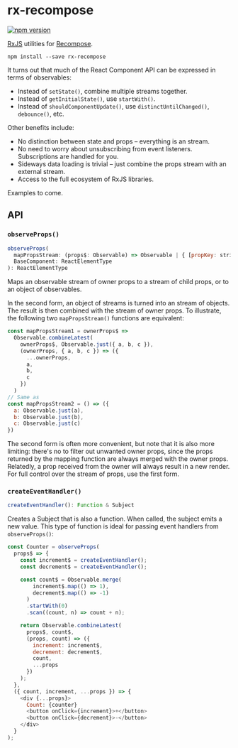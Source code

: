 rx-recompose
============

[![npm version](https://img.shields.io/npm/v/recompose-relay.svg?style=flat-square)](https://www.npmjs.com/package/rx-recompose)

[RxJS](https://github.com/ReactiveX/RxJS) utilities for [Recompose](https://github.com/acdlite/recompose).

```
npm install --save rx-recompose
```

It turns out that much of the React Component API can be expressed in terms of observables:

- Instead of `setState()`, combine multiple streams together.
- Instead of `getInitialState()`, use `startWith()`.
- Instead of `shouldComponentUpdate()`, use `distinctUntilChanged()`, `debounce()`, etc.

Other benefits include:

- No distinction between state and props – everything is an stream.
- No need to worry about unsubscribing from event listeners. Subscriptions are handled for you.
- Sideways data loading is trivial – just combine the props stream with an external stream.
- Access to the full ecosystem of RxJS libraries.

Examples to come.

## API

### `observeProps()`

```js
observeProps(
  mapPropsStream: (props$: Observable) => Observable | { [propKey: string]: Observable },
  BaseComponent: ReactElementType
): ReactElementType
```

Maps an observable stream of owner props to a stream of child props, or to an object of observables.

In the second form, an object of streams is turned into an stream of objects. The result is then combined with the stream of owner props. To illustrate, the following two `mapPropsStream()` functions are equivalent:

```js
const mapPropsStream1 = ownerProps$ =>
  Observable.combineLatest(
    ownerProps$, Observable.just({ a, b, c }),
    (ownerProps, { a, b, c }) => ({
      ...ownerProps,
      a,
      b,
      c
    })
  )
// Same as
const mapPropsStream2 = () => ({
  a: Observable.just(a),
  b: Observable.just(b),
  c: Observable.just(c)
})
```

The second form is often more convenient, but note that it is also more limiting: there's no to filter out unwanted owner props, since the props returned by the mapping function are always merged with the owner props. Relatedly, a prop received from the owner will always result in a new render. For full control over the stream of props, use the first form.

### `createEventHandler()`

```js
createEventHandler(): Function & Subject
```

Creates a Subject that is also a function. When called, the subject emits a new value. This type of function is ideal for passing event handlers from `observeProps()`:

```js
const Counter = observeProps(
  props$ => {
    const increment$ = createEventHandler();
    const decrement$ = createEventHandler();

    const count$ = Observable.merge(
        increment$.map(() => 1),
        decrement$.map(() => -1)
      )
      .startWith(0)
      .scan((count, n) => count + n);

    return Observable.combineLatest(
      props$, count$,
      (props, count) => ({
        increment: increment$,
        decrement: decrement$,
        count,
        ...props
      })
    );
  },
  ({ count, increment, ...props }) => {
    <div {...props}>
      Count: {counter}
      <button onClick={increment}>+</button>
      <button onClick={decrement}>-</button>
    </div>
  }
);
```
